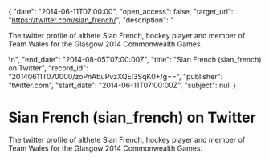 {
  "date": "2014-06-11T07:00:00", 
  "open_access": false, 
  "target_url": "https://twitter.com/sian_french/", 
  "description": "<p>The twitter profile of althete Sian French, hockey player and member of Team Wales for the Glasgow 2014 Commonwealth Games.</p>\n", 
  "end_date": "2014-08-05T07:00:00Z", 
  "title": "Sian French (sian_french) on Twitter", 
  "record_id": "20140611T070000/zoPnAbuPvzXQEI3SqK0+/g==", 
  "publisher": "twitter.com", 
  "start_date": "2014-06-11T07:00:00Z", 
  "subject": null
}

# Sian French (sian_french) on Twitter

<p>The twitter profile of althete Sian French, hockey player and member of Team Wales for the Glasgow 2014 Commonwealth Games.</p>
